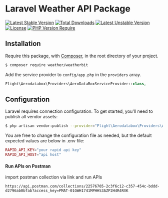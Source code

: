 # Laravel Weather API Package

[![Latest Stable Version](http://poser.pugx.org/phpunit/phpunit/v)](https://packagist.org/packages/phpunit/phpunit) [![Total Downloads](http://poser.pugx.org/phpunit/phpunit/downloads)](https://packagist.org/packages/phpunit/phpunit) [![Latest Unstable Version](http://poser.pugx.org/phpunit/phpunit/v/unstable)](https://packagist.org/packages/phpunit/phpunit) [![License](http://poser.pugx.org/phpunit/phpunit/license)](https://packagist.org/packages/phpunit/phpunit) [![PHP Version Require](http://poser.pugx.org/phpunit/phpunit/require/php)](https://packagist.org/packages/phpunit/phpunit)

## Installation
Require this package, with [Composer](https://packagist.org/), in the root directory of your project.

```bash
$ composer require weather/weatherbit
```

Add the service provider to `config/app.php` in the `providers` array.

```php
Flight\Aerodatabox\Providers\AeroDataBoxServiceProvider::class,
```

## Configuration

Laravel requires connection configuration. To get started, you'll need to publish all vendor assets:

```bash
$ php artisan vendor:publish --provider="Flight\Aerodatabox\Providers\AeroDataBoxServiceProvider"
```

You are free to change the configuration file as needed, but the default expected values are below in .env file:

```php
RAPID_API_KEY="your rapid api key"
RAPID_API_HOST="api host" 
```

#### Run APIs on Postman

import postman collection via link and run APIs 
```
https://api.postman.com/collections/22576705-2c3f6c12-c357-454c-bddd-d2796ab0bfab?access_key=PMAT-01GWH1741MPHHS3AZP2H4R4RXK
```

